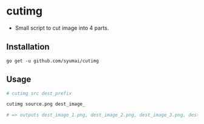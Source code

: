 # cutimg

* Small script to cut image into 4 parts.

## Installation

```
go get -u github.com/syumai/cutimg
```

## Usage

```sh
# cutimg src dest_prefix

cutimg source.png dest_image_

# => outputs dest_image_1.png, dest_image_2.png, dest_image_3.png, dest_image_4.png
```